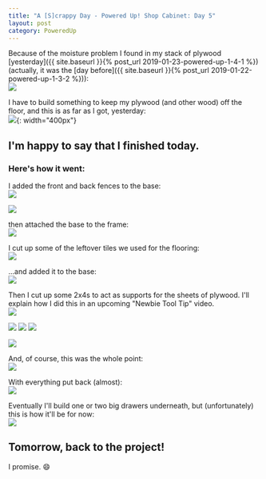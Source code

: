 ```yaml
---
title: "A [S]crappy Day - Powered Up! Shop Cabinet: Day 5"
layout: post
category: PoweredUp
---
```

Because of the moisture problem I found in my stack of plywood [yesterday]({{ site.baseurl }}{% post_url 2019-01-23-powered-up-1-4-1 %}) (actually, it was the [day before]({{ site.baseurl }}{% post_url 2019-01-22-powered-up-1-3-2 %})):<br/>
![](/assets/images-posts/powered-up-1/2019-01-24.1.01.jpg)

I have to build something to keep my plywood (and other wood) off the floor, and this is as far as I got, yesterday:<br/>
![](/assets/images-posts/powered-up-1/2019-01-23.1.04.jpg){: width="400px"}

## I'm happy to say that I finished today.

### Here's how it went:

I added the front and back fences to the base:<br/>
![](/assets/images-posts/powered-up-1/2019-01-24.1.02.jpg)

![](/assets/images-posts/powered-up-1/2019-01-24.1.03.jpg)

then attached the base to the frame:<br/>
![](/assets/images-posts/powered-up-1/2019-01-24.1.04.jpg)

I cut up some of the leftover tiles we used for the flooring:<br/>
![](/assets/images-posts/powered-up-1/2019-01-24.1.05.jpg)

...and added it to the base:<br/>
![](/assets/images-posts/powered-up-1/2019-01-24.1.06.jpg)

Then I cut up some 2x4s to act as supports for the sheets of plywood. I'll explain how I did this in an upcoming "Newbie Tool Tip" video.<br/>
![](/assets/images-posts/powered-up-1/2019-01-24.1.07.jpg)

![](/assets/images-posts/powered-up-1/2019-01-24.1.08.jpg) ![](/assets/images-posts/powered-up-1/2019-01-24.1.09.jpg) ![](/assets/images-posts/powered-up-1/2019-01-24.1.10.jpg)

![](/assets/images-posts/powered-up-1/2019-01-24.1.11.jpg)

And, of course, this was the whole point:<br/>
![](/assets/images-posts/powered-up-1/2019-01-24.1.12.jpg)

With everything put back (almost):<br/>
![](/assets/images-posts/powered-up-1/2019-01-24.1.13.jpg)

Eventually I'll build one or two big drawers underneath, but (unfortunately) this is how it'll be for now:<br/>
![](/assets/images-posts/powered-up-1/2019-01-24.1.14.jpg)

## Tomorrow, back to the project!

I promise. 😄

